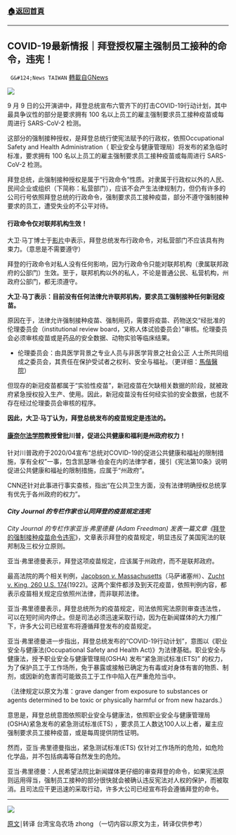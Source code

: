 ###  [:house:返回首頁](https://github.com/ourhimalayas/txt)
---


## COVID-19最新情报｜拜登授权雇主强制员工接种的命令，违宪！
` G&#124;News TAIWAN` [轉載自GNews](https://gnews.org/zh-hans/1603900/)

![](https://assets.gnews.org/wp-content/uploads/2021/10/102.jpg)

9 月 9 日的公开演讲中，拜登总统宣布六管齐下的打击COVID-19行动计划，其中最具争议性的部分是要求拥有 100 名以上员工的雇主强制要求员工接种疫苗或每周进行 SARS-CoV-2 检测。

这部分的强制接种授权，是拜登总统行使宪法赋予的行政权，依照Occupational Safety and Health Administration（ 职业安全与健康管理局）将发布的紧急临时标准，要求拥有 100 名以上员工的雇主强制要求员工接种疫苗或每周进行 SARS-CoV-2 检测。

拜登总统，此强制接种授权是属于“行政命令”性质。对隶属于行政权以外的人民、民间企业或组织（下简称：私营部门），应该不会产生法律规制力，但仍有许多的公司行号依照拜登总统的行政命令，强制要求员工接种疫苗，部分不遵守强制接种要求的员工，遭受失业的不公平对待。

#### 行政命令仅对联邦机构生效！

大卫·马丁博士于[影片](https://www.brighteon.com/3d2299e3-b420-446f-a8d1-7f3e10b80df0)中表示，拜登总统发布行政命令，对私营部门不应该具有拘束力。（意思是不需要遵守）

拜登的行政命令对私人没有任何影响，因为行政命令只能对联邦机构（隶属联邦政府的公部门）生效。至于，联邦机构以外的私人，不论是普通公民、私营机构，州政府公部门，都无须遵守。

**大卫·马丁表示：目前没有任何法律允许联邦机构，要求员工强制接种任何新冠疫苗。**

原因在于，法律允许强制接种疫苗、强制用药，需要将疫苗、药物送交“经批准的伦理委员会（institutional review board，又称人体试验委员会）”审核。伦理委员会必须审核疫苗或是药品的安全数据、动物实验等临床结果。

- 伦理委员会：由具医学背景之专业人员与非医学背景之社会公正 人士所共同组成之委员会，其责任在保护受试者之权利、安全与福祉。（更详细：[馬偕醫院](https://www.mmh.org.tw/taitam/irb/Description/MMH人體試驗委員會方針及作業手冊-2010-05.pdf)）


但现存的新冠疫苗都属于“实验性疫苗”，新冠疫苗在欠缺相关数据的阶段，就被政府紧急授权投入生产、使用。因此，新冠疫苗没有任何经实验的安全数据，也就不存在经过伦理委员会审核的程序。

**因此，大卫·马丁认为，拜登总统发布的疫苗规定是违法的。**

#### [康奈尔法学院](https://www.lawschool.cornell.edu/)教授曾批川普，促进公共健康和福利是州政府权力！

针对川普政府于2020/04宣布“总统对COVID-19的促进公共健康和福祉的限制措施，享有全权”一事，包含凯瑟琳·伯金在内的法律学者，援引《宪法第10条》说明促进公共健康和福祉的限制措施，应属于“州政府”。

CNN还针对此事进行事实查核，指出“在公共卫生方面，没有法律明确授权总统享有优先于各州政府的权力”。

#### *City Journal 的专栏作家也认同拜登的疫苗规定违宪*

*City Journal 的专栏作家亚当·弗里德曼 (Adam Freedman) 发表一篇文章《*[拜登的强制接种疫苗命令违宪](https://www.city-journal.org/biden-vaccine-mandate-unconstitutional)》，文章表示拜登的疫苗规定，明显违反了美国宪法的联邦制及三权分立原则。

亚当·弗里德曼表示，拜登这项疫苗规定，应该属于州政府，而不是联邦政府。

最高法院的两个相关判例，[Jacobson *v.* Massachusetts](https://www.oyez.org/cases/1900-1940/197us11)（马萨诸塞州）、[Zucht v. King, 260 U.S. 174](https://supreme.justia.com/cases/federal/us/260/174/)(1922)。这两个案件都涉及到天花疫苗，依照判例内容，都表示疫苗相关规定应依照州法律，而非联邦法律。

亚当·弗里德曼表示，拜登总统所为的疫苗规定，司法依照宪法原则审查违法性，可以在短时间内停止。但是司法必须迅速采取行动，因为在新闻媒体的大力推广下，许多大公司已经宣布将遵循拜登发布的疫苗规定。

亚当·弗里德曼进一步指出，拜登总统发布的“COVID-19行动计划”，意图以《职业安全与健康法(Occupational Safety and Health Act)》为法律基础。职业安全与健康法，授予职业安全与健康管理局(OSHA) 发布“紧急测试标准(ETS)” 的权力，为了保护员工于工作场所，免于暴露或接触已确定为有毒或对身体有害的物质、制剂，或因新的危害而可能致员工于工作中陷入在严重危险当中。

（法律规定以原文为准：grave danger from exposure to substances or agents determined to be toxic or physically harmful or from new hazards.）

意思是，拜登总统意图依照职业安全与健康法，依照职业安全与健康管理局(OSHA)紧急发布的紧急测试标准(ETS) ，要求员工人数达100人以上者，雇主应强制要求员工接种疫苗，或是每周提供阴性证明。

然而，亚当·弗里德曼指出，紧急测试标准(ETS) 仅针对工作场所的危险，如危险化学品，并不包括病毒等自然发生的危险。

亚当·弗里德曼：人民希望法院比新闻媒体更仔细的审查拜登的命令，如果宪法原则运用得当，强制员工接种的部分很快就会被确认违反宪法对人权的保护，而被取消。且司法应干更迅速的采取行动，许多大公司已经宣布将会遵循拜登的命令。

* * *

![](https://assets.gnews.org/wp-content/uploads/2021/10/2222_0.jpg)

[原文](https://www.naturalnews.com/2021-10-16-david-martin-biden-vaccine-mandates-mean-nothing.html)￨转译 台湾宝岛农场 zhong 
（一切内容以原文为主，转译仅供参考）
